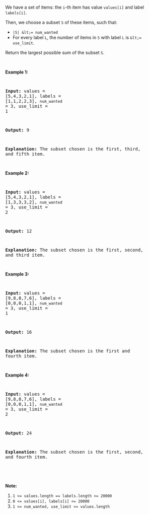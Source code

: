 We have a set of items: the `` i ``-th item has value `` values[i] `` and label `` labels[i] ``.

Then, we choose&nbsp;a subset `` S `` of these items, such that:

*   `` |S| &lt;= num_wanted ``
*   For every label `` L ``, the number of items in `` S `` with&nbsp;label `` L `` is `` &lt;= use_limit ``.

Return the largest possible sum of the subset `` S ``.

&nbsp;

<div>
<p><strong>Example 1:</strong></p>
<pre>
<strong>Input: </strong>values = <span id="example-input-1-1">[5,4,3,2,1]</span>, labels = <span id="example-input-1-2">[1,1,2,2,3]</span>, <code>num_wanted </code>= <span id="example-input-1-3">3</span>, use_limit = <span id="example-input-1-4">1</span>
<strong>Output: </strong><span id="example-output-1">9</span>
<strong>Explanation: </strong>The subset chosen is the first, third, and fifth item.
</pre>
<div>
<p><strong>Example 2:</strong></p>
<pre>
<strong>Input: </strong>values = <span id="example-input-2-1">[5,4,3,2,1]</span>, labels = <span id="example-input-2-2">[1,3,3,3,2]</span>, <code>num_wanted </code>= <span id="example-input-2-3">3</span>, use_limit = <span id="example-input-2-4">2</span>
<strong>Output: </strong><span id="example-output-2">12</span>
<strong>Explanation: </strong>The subset chosen is the first, second, and third item.
</pre>
<div>
<p><strong>Example 3:</strong></p>
<pre>
<strong>Input: </strong>values = <span id="example-input-3-1">[9,8,8,7,6]</span>, labels = <span id="example-input-3-2">[0,0,0,1,1]</span>, <code>num_wanted </code>= <span id="example-input-3-3">3</span>, use_limit = <span id="example-input-3-4">1</span>
<strong>Output:</strong>&nbsp;16
<strong>Explanation: </strong>The subset chosen is the first and fourth item.
</pre>
<div>
<p><strong>Example 4:</strong></p>
<pre>
<strong>Input: </strong>values = <span id="example-input-4-1">[9,8,8,7,6]</span>, labels = <span id="example-input-4-2">[0,0,0,1,1]</span>, <code>num_wanted </code>= <span id="example-input-4-3">3</span>, use_limit = <span id="example-input-4-4">2</span>
<strong>Output: </strong><span id="example-output-4">24</span>
<strong>Explanation: </strong>The subset chosen is the first, second, and fourth item.
</pre>
<p>&nbsp;</p>
<p><strong>Note:</strong></p>
<ol>
<li><code>1 &lt;= values.length == labels.length &lt;= 20000</code></li>
<li><code>0 &lt;= values[i], labels[i]&nbsp;&lt;= 20000</code></li>
<li><code>1 &lt;= num_wanted, use_limit&nbsp;&lt;= values.length</code></li>
</ol>
</div>
</div>
</div>
</div>